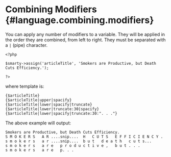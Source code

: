 Combining Modifiers {#language.combining.modifiers}
===================

You can apply any number of modifiers to a variable. They will be
applied in the order they are combined, from left to right. They must be
separated with a `|` (pipe) character.


    <?php

    $smarty->assign('articleTitle', 'Smokers are Productive, but Death Cuts Efficiency.');

    ?>

where template is:


    {$articleTitle}
    {$articleTitle|upper|spacify}
    {$articleTitle|lower|spacify|truncate}
    {$articleTitle|lower|truncate:30|spacify}
    {$articleTitle|lower|spacify|truncate:30:". . ."}

      

The above example will output:


    Smokers are Productive, but Death Cuts Efficiency.
    S M O K E R S   A R ....snip....  H   C U T S   E F F I C I E N C Y .
    s m o k e r s   a r ....snip....  b u t   d e a t h   c u t s...
    s m o k e r s   a r e   p r o d u c t i v e ,   b u t . . .
    s m o k e r s   a r e   p. . .

      
